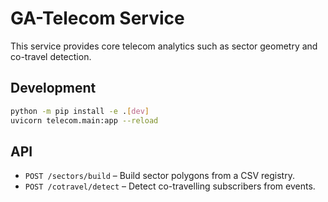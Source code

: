 # GA-Telecom Service

This service provides core telecom analytics such as sector geometry and co-travel detection.

## Development

```bash
python -m pip install -e .[dev]
uvicorn telecom.main:app --reload
```

## API

- `POST /sectors/build` – Build sector polygons from a CSV registry.
- `POST /cotravel/detect` – Detect co-travelling subscribers from events.
